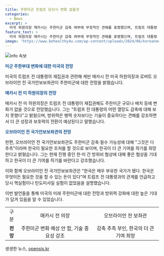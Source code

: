 ```yaml
---
title: 주한미군 트럼프 당선시 변화 없을것
categories:
  - News
excerpt: >
  미국 하원의장 매카시는 주한미군 감축 여부에 부정적인 견해를 표명했으며, 트럼프 대통령 재집권 시 한국의 방위력이 더욱 강화될 것이라고 덧붙였다. 이에 대해 국가안보보좌관인 오브라이언도 주한미군 감축은 추측에 불과하다며 한국의 더 큰 기여를 기대한다고 밝혔다. 오브라이언은 한국의 경제적 부담을 감안하여 협상을 예상하고 있다고 강조했다.
feature_text: >
  미국 하원의장 매카시는 주한미군 감축 여부에 부정적인 견해를 표명했으며, 트럼프 대통령 재집권 시 한국의 방위력이 더욱 강화될 것이라고 덧붙였다. 이에 대해 국가안보보좌관인 오브라이언도 주한미군 감축은 추측에 불과하다며 한국의 더 큰 기여를 기대한다고 밝혔다. 오브라이언은 한국의 경제적 부담을 감안하여 협상을 예상하고 있다고 강조했다.
image: 'https://www.behealthy4u.com/wp-content/uploads/2024/06/koreanews.jpg'
---
```


<p><img src="https://www.behealthy4u.com/wp-content/uploads/2024/06/koreanews.jpg" alt="info 속보" /></p>

<p><b><span style="color: #1a5490;">미군 주한부대 변화에 대한 미국의 전망</span></b></p>

<p>미국의 트럼프 전 대통령의 재집권과 관련해 케빈 매카시 전 미국 하원의장과 로버트 오브라이언 전 국가안보보좌관이 주한미군에 대한 전망을 밝혔습니다.</p>

<p><b><span style="color: #1a5490;">매카시 전 미 하원의장의 전망</span></b></p>

<p>매카시 전 미 하원의장은 트럼프 전 대통령이 재집권해도 주한미군 규모나 배치 등에 변화가 없을 것으로 전망했습니다. 그는 "트럼프 전 대통령의 어떤 열망도 감축에 대해 보지 못했다"고 밝혔으며, 방위력은 병력 숫자보다는 기술이 중요하다는 견해를 강조하면서 더 큰 성장과 보호력의 전환이 예상된다고 말했습니다.</p>

<p><b><span style="color: #1a5490;">오브라이언 전 국가안보보좌관의 전망</span></b></p>

<p>한편, 오브라이언 전 국가안보보좌관도 주한미군 감축·철수 가능성에 대해 "그것은 다 추측"이라며 한국이 필요한 조처를 할 것으로 보이며, 한국이 더 큰 기여를 하기를 희망한다고 밝혔습니다. 그는 현재 진행 중인 한·미 간 방위비 협상에 대해 좋은 협상을 기대하고 한국이 더 큰 기여를 하기를 바란다고 강조했습니다.</p>

<p>이와 함께 오브라이언 전 국가안보보좌관은 "한국은 매우 부유한 국가가 됐다. 한국은 무엇이든 필요한 것을 할 수 있는 돈이 있다"며 트럼프 전 대통령과의 관계를 언급하고 당시 핵실험이나 탄도미사일 실험이 없었음을 설명했습니다.</p>

<p>이번 발언들을 통해 미국의 미래 주한미군에 대한 전망과 방위력 강화에 대한 높은 기대가 담겨 있음을 알 수 있었습니다. </p>

<p data-ke-size="size16"></p>

<table>
  <tbody>
    <tr>
      <td style="text-align: center;">구분</td>
      <td style="text-align: center;">매카시 전 의장</td>
      <td style="text-align: center;">오브라이언 전 보좌관</td>
    </tr>
    <tr>      
      <td style="text-align: center; height: 17px;"><b>전망</b></td>
      <td style="text-align: center; height: 17px;">주한미군 변화 예상 안 함, 기술 중요성 강조</td>
      <td style="text-align: center; height: 17px;">감축 추측 부인, 한국의 더 큰 기여 희망</td>
    </tr>
  </tbody>
</table>

<p data-ke-size="size16"></p>
생생한 뉴스, <a href="https://opensis.kr" rel="dofollow">opensis.kr</a>


